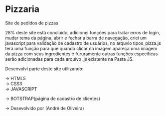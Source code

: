# Pizzaria

Site de pedidos de pizzas


28% deste site está concluído, adicionei funções para tratar erros de login,
mudar tema da página, abrir e fechar a barra de navegação, criei um javascript para validação de cadastro de usuários, no arquvio tipos_pizza.js terá uma função para que quando clicar na imagem apareça uma imagem da pizza com seus ingredientes e fururamente outras funções específicas serão adicionadas para cada arquivo .js existente na Pasta JS.

Desenvolvi parte deste site utilizando:

-> HTML5 <br>
-> CSS3 <br>
-> JAVASCRIPT <br>

-> BOTSTRAP(página de cadastro de clientes)

-> Desevolvido por (André de Oliveira)